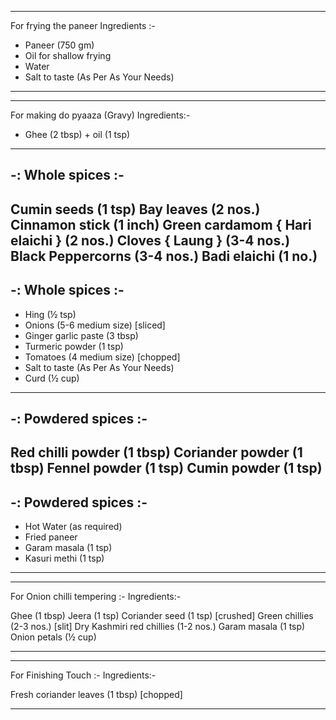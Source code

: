______________________________________
For frying the paneer
Ingredients :-

* Paneer (750 gm) 
* Oil for shallow frying
* Water
* Salt to taste (As Per As Your Needs)
______________________________________

______________________________________
For making do pyaaza (Gravy)
Ingredients:-

* Ghee (2 tbsp) + oil (1 tsp)

--------------------------------------
-: Whole spices :-
--------------------------------------
Cumin seeds (1 tsp)
Bay leaves (2 nos.)
Cinnamon stick (1 inch)
Green cardamom { Hari elaichi } (2 nos.)
Cloves { Laung } (3-4 nos.) 
Black Peppercorns (3-4 nos.)
Badi elaichi (1 no.)
--------------------------------------
-: Whole spices :-
--------------------------------------

* Hing (½ tsp)
* Onions (5-6 medium size) [sliced]
* Ginger garlic paste (3 tbsp)
* Turmeric powder (1 tsp)
* Tomatoes (4 medium size) [chopped]
* Salt to taste (As Per As Your Needs)
* Curd (½ cup)

--------------------------------------
-: Powdered spices :-
--------------------------------------
Red chilli powder (1 tbsp)
Coriander powder (1 tbsp)
Fennel powder (1 tsp)
Cumin powder (1 tsp)
--------------------------------------
-: Powdered spices :-
--------------------------------------

* Hot Water (as required)
* Fried paneer
* Garam masala (1 tsp)
* Kasuri methi (1 tsp)
______________________________________

______________________________________
For Onion chilli tempering :-
Ingredients:-

Ghee (1 tbsp)
Jeera (1 tsp)
Coriander seed (1 tsp) [crushed]
Green chillies (2-3 nos.) [slit]
Dry Kashmiri red chillies (1-2 nos.)
Garam masala (1 tsp)
Onion petals (½ cup)
______________________________________

_________________________________________
For Finishing Touch :-
Ingredients:-

Fresh coriander leaves (1 tbsp) [chopped]
_________________________________________

